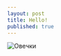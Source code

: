 ```yaml
---
layout: post
title: Hello!
published: true
---
```

![Овечки]({{site.baseurl}}/_posts/VskiONSmSgs.jpg)
